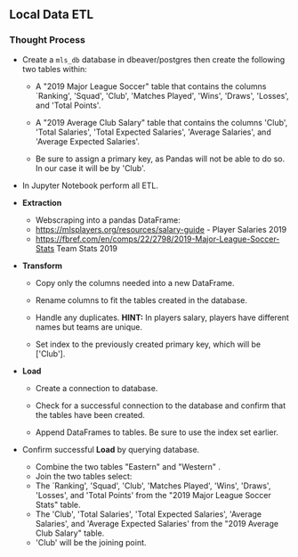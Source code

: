 ## Local Data ETL

### Thought Process

* Create a `mls_db` database in dbeaver/postgres then create the following two tables within:

  * A "2019 Major League Soccer" table that contains the columns `Ranking', 'Squad', 'Club', 'Matches Played', 'Wins', 'Draws', 'Losses', and 'Total Points'.

  * A "2019 Average Club Salary" table that contains the columns 'Club',  'Total Salaries', 'Total Expected Salaries', 'Average Salaries', and 'Average Expected Salaries'.

  * Be sure to assign a primary key, as Pandas will not be able to do so. In our case it will be by 'Club'. 

* In Jupyter Notebook perform all ETL.

* **Extraction**

  * Webscraping into a pandas DataFrame:
  * https://mlsplayers.org/resources/salary-guide - Player Salaries 2019
  * https://fbref.com/en/comps/22/2798/2019-Major-League-Soccer-Stats Team Stats 2019 

* **Transform**

  * Copy only the columns needed into a new DataFrame.

  * Rename columns to fit the tables created in the database.

  * Handle any duplicates. **HINT:** In players salary, players have different names but teams are unique.

  * Set index to the previously created primary key, which will be ['Club'].

* **Load**

  * Create a connection to database.

  * Check for a successful connection to the database and confirm that the tables have been created.

  * Append DataFrames to tables. Be sure to use the index set earlier.

* Confirm successful **Load** by querying database.

    * Combine the two tables "Eastern" and "Western" . 
    * Join the two tables select:
    * The `Ranking', 'Squad', 'Club', 'Matches Played', 'Wins', 'Draws', 'Losses', and 'Total Points' from the "2019 Major League Soccer Stats" table. 
    * The 'Club',  'Total Salaries', 'Total Expected Salaries', 'Average Salaries', and 'Average Expected Salaries' from the "2019 Average Club Salary" table. 
    * 'Club' will be the joining point. 
